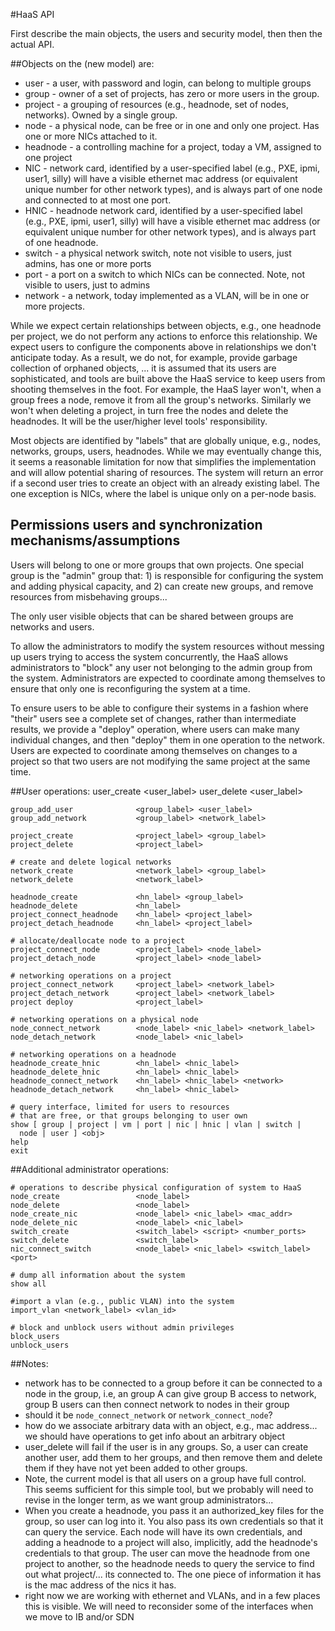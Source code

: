 #HaaS API

First describe the main objects, the users and security model, then
then the actual API.

##Objects on the (new model) are:

* user - a user, with password and login, can belong to multiple groups
* group - owner of a set of projects, has zero or more users in the
  group. 
* project - a grouping of resources (e.g., headnode, set of nodes,
  networks). Owned by a single group. 
* node - a physical node, can be free or in one and only one
  project. Has one or more  NICs attached to it.   
* headnode   - a controlling machine for a project, today a VM, assigned
  to one project  
* NIC - network card, identified by a user-specified label (e.g.,
  PXE, ipmi, user1, silly) will have a visible ethernet mac address
  (or equivalent unique number for other network types), and is always
  part of one node and connected to at most one port.
* HNIC - headnode network card, identified by a user-specified label (e.g.,
  PXE, ipmi, user1, silly) will have a visible ethernet mac address
  (or equivalent unique number for other network types), and is always
  part of one headnode.
* switch - a physical network switch, note not visible to
  users, just admins, has one or more ports
* port - a port on a switch to which NICs can be connected.
  Note, not visible to users, just to admins 
* network - a network, today implemented as a VLAN, will be in one or
  more projects.  

While we expect certain relationships between objects, e.g., one
headnode per project, we do not perform any actions to enforce this
relationship.  We expect users to configure the components above in
relationships we don't anticipate today.  As a result, we do not, for
example, provide garbage collection of orphaned objects, ... it is
assumed that its users are sophisticated, and tools are built above
the HaaS service to keep users from shooting themselves in the foot.
For example, the HaaS layer won't, when a group frees a node, remove
it from all the group's networks.  Similarly we won't when deleting a
project, in turn free the nodes and delete the headnodes.  It will be
the user/higher level tools' responsibility.  

Most objects are identified by "labels" that are globally unique,
e.g., nodes, networks, groups, users, headnodes.  While we may
eventually change this, it seems a reasonable limitation for now that
simplifies the implementation and will allow potential sharing of
resources. The system will return an error if a second user tries to
create an object with an already existing label. The one exception is
NICs, where the label is unique only on a per-node basis. 

## Permissions users and synchronization mechanisms/assumptions

Users will belong to one or more groups that own projects.  One
special group is the "admin" group that: 1) is responsible for
configuring the system and adding physical capacity, and 2) can create
new groups, and remove resources from misbehaving groups...

The only user visible objects that can be shared between groups are
networks and users. 

To allow the administrators to modify the system resources without
messing up users trying to access the system concurrently, the HaaS
allows administrators to "block" any user not belonging to the admin
group from the system. Administrators are expected to coordinate among
themselves to ensure that only one is reconfiguring the system at a
time. 

To ensure users to be able to configure their systems in a fashion
where "their" users see a complete set of changes, rather than
intermediate results, we provide a "deploy" operation, where users can
make many individual changes, and then "deploy" them in one operation to
the network.  Users are expected to coordinate among themselves on
changes to a project so that two users are not modifying the same
project at the same time. 


##User operations:
    user_create                 <user_label> <password>
    user_delete                 <user_label>
 
    group_add_user              <group_label> <user_label> 
    group_add_network           <group_label> <network_label> 

    project_create              <project_label> <group_label>
    project_delete              <project_label>
 
    # create and delete logical networks
    network_create              <network_label> <group_label>
    network_delete              <network_label>
 
    headnode_create             <hn_label> <group_label>
    headnode_delete             <hn_label>
    project_connect_headnode    <hn_label> <project_label>
    project_detach_headnode     <hn_label> <project_label>
 
    # allocate/deallocate node to a project
    project_connect_node        <project_label> <node_label> 
    project_detach_node         <project_label> <node_label> 
 
    # networking operations on a project
    project_connect_network     <project_label> <network_label>
    project_detach_network      <project_label> <network_label>
    project deploy              <project_label>
 
    # networking operations on a physical node
    node_connect_network        <node_label> <nic_label> <network_label>
    node_detach_network         <node_label> <nic_label> 
 
    # networking operations on a headnode
    headnode_create_hnic        <hn_label> <hnic_label> 
    headnode_delete_hnic        <hn_label> <hnic_label>
    headnode_connect_network    <hn_label> <hnic_label> <network>
    headnode_detach_network     <hn_label> <hnic_label> 
 
    # query interface, limited for users to resources 
    # that are free, or that groups belonging to user own
    show [ group | project | vm | port | nic | hnic | vlan | switch |
      node | user ] <obj> 
    help
    exit

##Additional administrator operations:

    # operations to describe physical configuration of system to HaaS
    node_create                 <node_label>
    node_delete                 <node_label>
    node_create_nic             <node_label> <nic_label> <mac_addr>
    node_delete_nic             <node_label> <nic_label> 
    switch_create               <switch_label> <script> <number_ports>
    switch_delete               <switch_label> 
    nic_connect_switch          <node_label> <nic_label> <switch_label> <port>
 
    # dump all information about the system
    show all

    #import a vlan (e.g., public VLAN) into the system
    import_vlan <network_label> <vlan_id>

    # block and unblock users without admin privileges
    block_users
    unblock_users


##Notes:
* network has to be connected to a group before it can be connected 
  to a node in the group, i.e, an group A can give group B access to
  network, group B users can then connect network to nodes in their group
* should it be `node_connect_network` or `network_connect_node`?
* how do we associate arbitrary data with an object, e.g., mac
  address... we should have operations to get info about an arbitrary
  object 
* user_delete will fail if the user is in any groups.  So, a user can
  create another user, add them to her groups, and then remove them and
  delete them if they have not yet been added to other groups.  
* Note, the current model is that all users on a group have full
  control.  This seems sufficient for this simple tool, but we
  probably will need to revise in the longer term, as we want group
  administrators...
* When you create a headnode, you pass it an authorized_key files for
  the group, so user can log into it.  You also pass its own
  credentials so  that it can query the service. Each node will have
  its own credentials, and adding a headnode to a project will also,
  implicitly, add the headnode's credentials to that group. The user
  can move the headnode from one project to another, so the headnode
  needs to query the service to find out what project/... its
  connected to. The one piece   of information it has is the mac
  address of the nics it has. 
* right now we are working with ethernet and VLANs, and in a few
  places this is visible.  We will need to reconsider some of the
  interfaces when we move to IB and/or SDN
